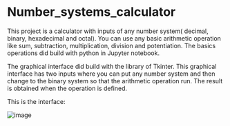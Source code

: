 # Number_systems_calculator
This project is a calculator with inputs of any number system( decimal, binary, hexadecimal and octal). You can use any basic arithmetic operation like sum, subtraction, multiplication, division and potentiation. The basics operations did build with python in Jupyter notebook.

The graphical interface did build with the library of Tkinter. This graphical interface has two inputs where you can put any number system and then change to the binary system so that the arithmetic operation run. The result is obtained when the operation is defined.

This is the interface:

  ![image](https://user-images.githubusercontent.com/77762190/114494894-bfefa580-9be2-11eb-8333-d5b85b4bf8a9.png)

